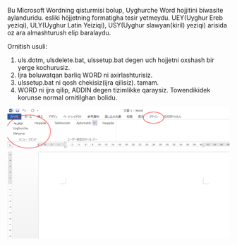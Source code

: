 Bu Microsoft Wordning qisturmisi bolup, Uyghurche Word hojjitini biwasite aylanduridu. esliki höjjetning formatigha tesir yetmeydu.
UEY(Uyghur Ereb yeziqi), ULY(Uyghur Latin Yeiziqi), USY(Uyghur slawyan(kiril) yeziqi) arisida oz ara almashturush elip baralaydu.

Ornitish usuli:
1. uls.dotm, ulsdelete.bat, ulssetup.bat degen uch hojjetni oxshash bir yerge kochurusiz.
2. Ijra boluwatqan barliq WORD ni axirlashturisiz.
3. ulssetup.bat ni qosh chekisiz(ijra qilisiz). tamam.
4. WORD ni ijra qilip, ADDIN degen tizimlikke qaraysiz. Towendikidek korunse normal ornitilghan bolidu.

<p>
  <img src="./screenshot1.png"/>
</p>
